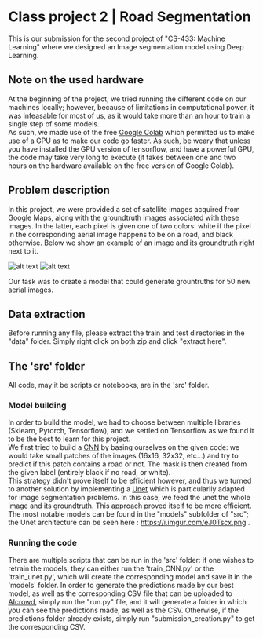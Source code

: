 # Class project 2 | Road Segmentation

This is our submission for the second project of "CS-433: Machine Learning" where we designed an Image segmentation model using Deep Learning.

## Note on the used hardware

At the beginning of the project, we tried running the different code on our machines locally; however, because of limitations in computational power, it was infeasable for most of us, as it would take more than an hour to train a single step of some models.  
As such, we made use of the free [Google Colab](https://colab.research.google.com) which permitted us to make use of a GPU as to make our code go faster. As such, be weary that unless you have installed the GPU version of tensorflow, and have a powerful GPU, the code may take very long to execute (it takes between one and two hours on the hardware available on the free version of Google Colab).  

## Problem description

In this project, we were provided a set of satellite images acquired from Google Maps, along with the groundtruth images associated with these images. In the latter, each pixel is given one of two colors: white if the pixel in the corresponding aerial image happens to be on a road, and black otherwise. Below we show an example of an image and its groundtruth right next to it.

![alt text](https://i.imgur.com/AzjLs5M.png)
![alt text](https://i.imgur.com/YZT56cx.png)

Our task was to create a model that could generate grountruths for 50 new aerial images. 
## Data extraction

Before running any file, please extract the train and test directories in the "data" folder. Simply right click on both zip and click "extract here".

## The 'src' folder

All code, may it be scripts or notebooks, are in the 'src' folder.

### Model building
In order to build the model, we had to choose between multiple libraries (Sklearn, Pytorch, Tensorflow), and we settled on Tensorflow as we found it to be the best to learn for this project.    
We first tried to build a [CNN](https://en.wikipedia.org/wiki/Convolutional_neural_network) by basing ourselves on the given code: we would take small patches of the images (16x16, 32x32, etc...) and try to predict if this patch contains a road or not. The mask is then created from the given label (entirely black if no road, or white).    
This strategy didn't prove itself to be efficient however, and thus we turned to another solution by implementing a [Unet](https://en.wikipedia.org/wiki/U-Net) which is particularily adapted for image segmentation problems. In this case, we feed the unet the whole image and its groundtruth. This approach proved itself to be more efficient.    
The most notable models can be found in the "models" subfolder of "src"; the Unet architecture can be seen here : https://i.imgur.com/eJ0Tscx.png .

### Running the code
There are multiple scripts that can be run in the 'src' folder: if one wishes to retrain the models, they can either run the 'train_CNN.py' or the 'train_unet.py', which will create the corresponding model and save it in the 'models' folder. 
In order to generate the predictions made by our best model, as well as the corresponding CSV file that can be uploaded to [AIcrowd](https://www.aicrowd.com), simply run the "run.py" file, and it will generate a folder in which you can see the predictions made, as well as the CSV. 
Otherwise, if the predictions folder already exists, simply run "submission_creation.py" to get the corresponding CSV.
